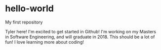 # hello-world
My first repository

Tyler here! I'm excited to get started in Github! I'm working on my Masters in Software Engineering, and will graduate in 2018.
This should be a lot of fun! I love learning more about coding!
